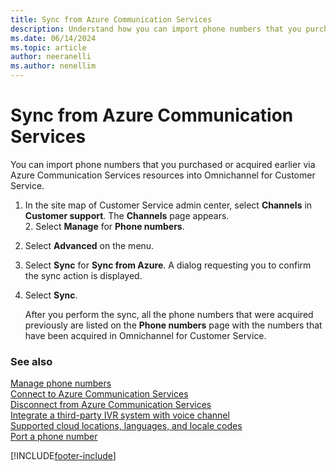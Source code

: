 ```yaml
---
title: Sync from Azure Communication Services
description: Understand how you can import phone numbers that you purchased or acquired earlier via Azure Communication Services resources into Omnichannel for Customer Service.
ms.date: 06/14/2024
ms.topic: article
author: neeranelli
ms.author: nenellim
---
```


# Sync from Azure Communication Services

You can import phone numbers that you purchased or acquired earlier via Azure Communication Services resources into Omnichannel for Customer Service. 

1. In the site map of Customer Service admin center, select **Channels** in **Customer support**. The **Channels** page appears.    
    2. Select **Manage** for **Phone numbers**.
2. Select **Advanced** on the menu.
3. Select **Sync** for **Sync from Azure**. A dialog requesting you to confirm the sync action is displayed.
4. Select **Sync**.

   After you perform the sync, all the phone numbers that were acquired previously are listed on the **Phone numbers** page with the numbers that have been acquired in Omnichannel for Customer Service.

### See also
 
[Manage phone numbers](voice-channel-manage-phone-numbers.md)  
[Connect to Azure Communication Services](voice-channel-acs-resource.md)  
[Disconnect from Azure Communication Services](voice-channel-disconnect-from-acs.md)  
[Integrate a third-party IVR system with voice channel](voice-channel-contextual-transfer-external-ivr.md)  
[Supported cloud locations, languages, and locale codes](voice-channel-region-availability.md)  
[Port a phone number](/azure/communication-services/quickstarts/telephony/port-phone-number)  

[!INCLUDE[footer-include](../../includes/footer-banner.md)]

